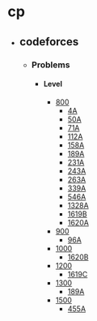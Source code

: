 # cp

- ## codeforces
    - ### Problems
        - #### Level 
            - [800](codeforces/800/)
                - [4A](codeforces/800/4A.cpp)
                - [50A](codeforces/800/50A.cpp)
                - [71A](codeforces/800/71A.cpp)
                - [112A](codeforces/800/112A.cpp)
                - [158A](codeforces/800/158A.cpp)
                - [189A](codeforces/800/189A.cpp)
                - [231A](codeforces/800/231A.cpp)
                - [243A](codeforces/800/243A.cpp)
                - [263A](codeforces/800/263A.cpp)
                - [339A](codeforces/800/339A.cpp)
                - [546A](codeforces/800/546A.cpp)
                - [1328A](codeforces/800/1328A.cpp)
                - [1619B](codeforces/800/1619B.cpp)
                - [1620A](codeforces/800/1620A.cpp)
            - [900](codeforces/900/)
                - [96A](codeforces/900/96A.cpp)
            - [1000](codeforces/1000/)
                - [1620B](codeforces/1000/1620B.cpp)
            - [1200](codeforces/1200/)
                - [1619C](codeforces/1200/1619C.cpp)
            - [1300](codeforces/1300/)
                - [189A](codeforces/1300/189A.cpp)
            - [1500](codeforces/1500/)
                - [455A](codeforces/1500/455A.cpp)